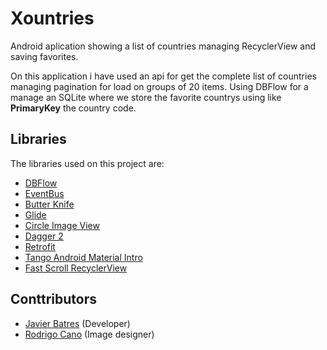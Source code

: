 # Xountries
Android aplication showing a list of countries managing RecyclerView and saving favorites.

On this application i have used an api for get the complete list of countries managing pagination for load on groups of 20 items. Using DBFlow for a manage an SQLite where we store the favorite countrys using like **PrimaryKey** the country code.
    
## Libraries

The libraries used on this project are:

- [DBFlow](https://github.com/agrosner/DBFlow)
- [EventBus](https://github.com/greenrobot/EventBus)
- [Butter Knife](https://github.com/JakeWharton/butterknife)
- [Glide](https://github.com/bumptech/glide)
- [Circle Image View](https://github.com/hdodenhof/CircleImageView)
- [Dagger 2](https://github.com/google/dagger)
- [Retrofit](https://github.com/square/retrofit)
- [Tango Android Material Intro](https://github.com/AppIntro/AppIntro)
- [Fast Scroll RecyclerView](https://github.com/AndroidDeveloperLB/LollipopContactsRecyclerViewFastScroller)

## Conttributors
- [Javier Batres](https://github.com/fjbatresv) (Developer)
- [Rodrigo Cano](https://github.com/rodjcano) (Image designer)